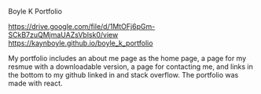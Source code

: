 Boyle K Portfolio

https://drive.google.com/file/d/1MtOFj6pGm-SCkB7zuQMjmaUAZsVblsk0/view
https://kaynboyle.github.io/boyle_k_portfolio

My portfolio includes an about me page as the home page, a page for my resmue with a downloadable version, a page for contacting me, and links in the bottom to my github linked
in and stack overflow. The portfolio was made with react.
